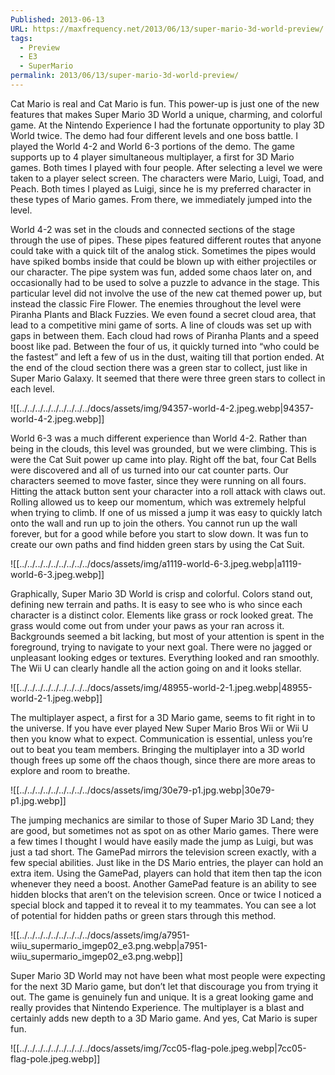 ```yaml
---
Published: 2013-06-13
URL: https://maxfrequency.net/2013/06/13/super-mario-3d-world-preview/
tags:
  - Preview
  - E3
  - SuperMario
permalink: 2013/06/13/super-mario-3d-world-preview/
---
```

Cat Mario is real and Cat Mario is fun. This power-up is just one of the new features that makes Super Mario 3D World a unique, charming, and colorful game. At the Nintendo Experience I had the fortunate opportunity to play 3D World twice. The demo had four different levels and one boss battle. I played the World 4-2 and World 6-3 portions of the demo. The game supports up to 4 player simultaneous multiplayer, a first for 3D Mario games. Both times I played with four people. After selecting a level we were taken to a player select screen. The characters were Mario, Luigi, Toad, and Peach. Both times I played as Luigi, since he is my preferred character in these types of Mario games. From there, we immediately jumped into the level.

World 4-2 was set in the clouds and connected sections of the stage through the use of pipes. These pipes featured different routes that anyone could take with a quick tilt of the analog stick. Sometimes the pipes would have spiked bombs inside that could be blown up with either projectiles or our character. The pipe system was fun, added some chaos later on, and occasionally had to be used to solve a puzzle to advance in the stage. This particular level did not involve the use of the new cat themed power up, but instead the classic Fire Flower. The enemies throughout the level were Piranha Plants and Black Fuzzies. We even found a secret cloud area, that lead to a competitive mini game of sorts. A line of clouds was set up with gaps in between them. Each cloud had rows of Piranha Plants and a speed boost like pad. Between the four of us, it quickly turned into “who could be the fastest” and left a few of us in the dust, waiting till that portion ended. At the end of the cloud section there was a green star to collect, just like in Super Mario Galaxy. It seemed that there were three green stars to collect in each level.

![[../../../../../../../../../docs/assets/img/94357-world-4-2.jpeg.webp|94357-world-4-2.jpeg.webp]]

World 6-3 was a much different experience than World 4-2. Rather than being in the clouds, this level was grounded, but we were climbing. This is were the Cat Suit power up came into play. Right off the bat, four Cat Bells were discovered and all of us turned into our cat counter parts. Our characters seemed to move faster, since they were running on all fours. Hitting the attack button sent your character into a roll attack with claws out. Rolling allowed us to keep our momentum, which was extremely helpful when trying to climb. If one of us missed a jump it was easy to quickly latch onto the wall and run up to join the others. You cannot run up the wall forever, but for a good while before you start to slow down. It was fun to create our own paths and find hidden green stars by using the Cat Suit.

![[../../../../../../../../../docs/assets/img/a1119-world-6-3.jpeg.webp|a1119-world-6-3.jpeg.webp]]

Graphically, Super Mario 3D World is crisp and colorful. Colors stand out, defining new terrain and paths. It is easy to see who is who since each character is a distinct color. Elements like grass or rock looked great. The grass would come out from under your paws as your ran across it. Backgrounds seemed a bit lacking, but most of your attention is spent in the foreground, trying to navigate to your next goal. There were no jagged or unpleasant looking edges or textures. Everything looked and ran smoothly. The Wii U can clearly handle all the action going on and it looks stellar.

![[../../../../../../../../../docs/assets/img/48955-world-2-1.jpeg.webp|48955-world-2-1.jpeg.webp]]

The multiplayer aspect, a first for a 3D Mario game, seems to fit right in to the universe. If you have ever played New Super Mario Bros Wii or Wii U then you know what to expect. Communication is essential, unless you’re out to beat you team members. Bringing the multiplayer into a 3D world though frees up some off the chaos though, since there are more areas to explore and room to breathe.

![[../../../../../../../../../docs/assets/img/30e79-p1.jpg.webp|30e79-p1.jpg.webp]]

The jumping mechanics are similar to those of Super Mario 3D Land; they are good, but sometimes not as spot on as other Mario games. There were a few times I thought I would have easily made the jump as Luigi, but was just a tad short. The GamePad mirrors the television screen exactly, with a few special abilities. Just like in the DS Mario entries, the player can hold an extra item. Using the GamePad, players can hold that item then tap the icon whenever they need a boost. Another GamePad feature is an ability to see hidden blocks that aren’t on the television screen. Once or twice I noticed a special block and tapped it to reveal it to my teammates. You can see a lot of potential for hidden paths or green stars through this method.

![[../../../../../../../../../docs/assets/img/a7951-wiiu_supermario_imgep02_e3.png.webp|a7951-wiiu_supermario_imgep02_e3.png.webp]]

Super Mario 3D World may not have been what most people were expecting for the next 3D Mario game, but don’t let that discourage you from trying it out. The game is genuinely fun and unique. It is a great looking game and really provides that Nintendo Experience. The multiplayer is a blast and certainly adds new depth to a 3D Mario game. And yes, Cat Mario is super fun.

![[../../../../../../../../../docs/assets/img/7cc05-flag-pole.jpeg.webp|7cc05-flag-pole.jpeg.webp]]
